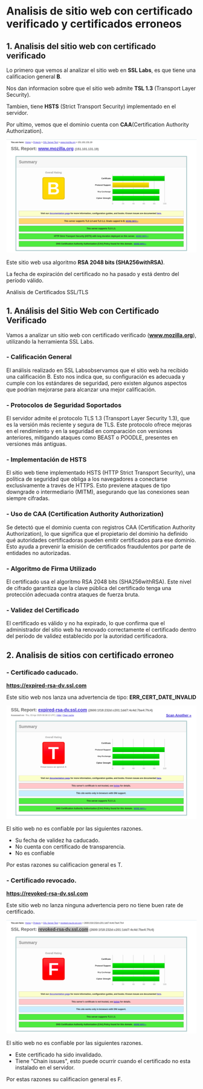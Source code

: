 # Analisis de sitio web con certificado verificado y certificados erroneos

## 1. Analisis del sitio web con certificado verificado

Lo primero que vemos al analizar el sitio web en **SSL Labs**, es que tiene una calificacion general **B**.

Nos dan informacion sobre que el sitio web admite **TSL 1.3** (Transport Layer Security).

Tambien, tiene **HSTS** (Strict Transport Security) implementado en el servidor.

Por ultimo, vemos que el dominio cuenta con **CAA**(Certification Authority Authorization).


![Rate](./img/certificadoSSLLab.png)

Este sitio web usa algoritmo **RSA 2048 bits (SHA256withRSA)**.


La fecha de expiración del certificado no ha pasado y está dentro del período válido.


Análisis de Certificados SSL/TLS

## 1. Análisis del Sitio Web con Certificado Verificado

Vamos a analizar un sitio web con certificado verificado (**www.mozilla.org**), utilizando la herramienta SSL Labs.

### - Calificación General

El análisis realizado en SSL Labsobservamos que el sitio web ha recibido una calificación B. Esto nos indica que, su configuración es adecuada y cumple con los estándares de seguridad, pero existen algunos aspectos que podrían mejorarse para alcanzar una mejor calificación.

### - Protocolos de Seguridad Soportados

El servidor admite el protocolo TLS 1.3 (Transport Layer Security 1.3), que es la versión más reciente y segura de TLS. Este protocolo ofrece mejoras en el rendimiento y en la seguridad en comparación con versiones anteriores, mitigando ataques como BEAST o POODLE, presentes en versiones más antiguas.

### - Implementación de HSTS

El sitio web tiene implementado HSTS (HTTP Strict Transport Security), una política de seguridad que obliga a los navegadores a conectarse exclusivamente a través de HTTPS. Esto previene ataques de tipo downgrade o intermediario (MITM), asegurando que las conexiones sean siempre cifradas.

### - Uso de CAA (Certification Authority Authorization)

Se detectó que el dominio cuenta con registros CAA (Certification Authority Authorization), lo que significa que el propietario del dominio ha definido qué autoridades certificadoras pueden emitir certificados para ese dominio. Esto ayuda a prevenir la emisión de certificados fraudulentos por parte de entidades no autorizadas.

### - Algoritmo de Firma Utilizado

El certificado usa el algoritmo RSA 2048 bits (SHA256withRSA). Este nivel de cifrado garantiza que la clave pública del certificado tenga una protección adecuada contra ataques de fuerza bruta.

### - Validez del Certificado

El certificado es válido y no ha expirado, lo que confirma que el administrador del sitio web ha renovado correctamente el certificado dentro del período de validez establecido por la autoridad certificadora.

## 2. Analisis de sitios con certificado erroneo

### - Certificado caducado.

**https://expired-rsa-dv.ssl.com**

Este sitio web nos lanza una advertencia de tipo: **ERR_CERT_DATE_INVALID**

![Rate caducado](./img/caducado.png)

El sitio web no es confiable por las siguientes razones.

- Su fecha de validez ha caducado.
- No cuenta con certificado de transparencia.
- No es confiable 

Por estas razones su calificacion general es T.

### - Certificado revocado.

**https://revoked-rsa-dv.ssl.com**

Este sitio web no lanza ninguna advertencia pero no tiene buen rate de certificado.

![Rate caducado](./img/revocado.png)

El sitio web no es confiable por las siguientes razones.

- Este certificado ha sido invalidado.
- Tiene "Chain issues", esto puede ocurrir cuando el certificado no esta instalado en el servidor.

Por estas razones su calificacion general es F.



